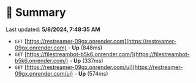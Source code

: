 # 📖 Summary
Last updated: **5/8/2024, 7:48:35 AM**

- `GET` [https://restreamer-09gx.onrender.com](https://restreamer-09gx.onrender.com) - **Up** (848ms)
- `GET` [https://filestreambot-b5k6.onrender.com/](https://filestreambot-b5k6.onrender.com/) - **Up** (337ms)
- `GET` [https://restreamer-09gx.onrender.com/ui](https://restreamer-09gx.onrender.com/ui) - **Up** (574ms)
